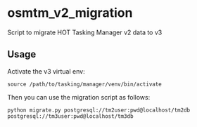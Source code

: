 osmtm_v2_migration
==================

Script to migrate HOT Tasking Manager v2 data to v3

Usage
-----

Activate the v3 virtual env:

```
source /path/to/tasking/manager/venv/bin/activate
```

Then you can use the migration script as follows:

```
python migrate.py postgresql://tm2user:pwd@localhost/tm2db postgresql://tm3user:pwd@localhost/tm3db
```

